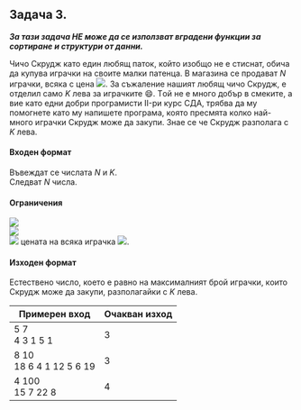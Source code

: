
## Задача 3.
***За тази задача НЕ може да се използват вградени функции за сортиране и структури от данни.***

Чичо Скрудж като един любящ паток, който изобщо не е стиснат, обича да купува играчки на своите малки патенца. В магазина се продават *N* играчки, всяка с цена <img src="https://latex.codecogs.com/svg.latex?\Large&space;A_i,i=\overline{1,n}">. За съжаление нашият любящ чичо Скрудж, е отделил само *K* лева за играчките :smile:. Tой не е много добър в смеките, а вие като едни добри програмисти II-ри курс СДА, трябва да му помогнете като му напишете програма, която пресмята колко най-много играчки Скрудж може да закупи. Знае се че Скрудж разполага с *K* лева.

#### Входен формат
Въвеждат се числата *N* и *K*.<br>
Следват *N* числа.

#### Ограничения
<img src="https://latex.codecogs.com/svg.latex?\Large&space;1\le{N}\le{100000}"><br>
<img src="https://latex.codecogs.com/svg.latex?\Large&space;1\le{K}\le{100000}"><br>
<img src="https://latex.codecogs.com/svg.latex?\Large&space;0<"> цената на всяка играчка <img src="https://latex.codecogs.com/svg.latex?\Large&space;\le{1000000}">.

#### Изходен формат
Естествено число, което е равно на максималният брой играчки, които Скрудж може да закупи, разполагайки с *K* лева.

Примерен вход|Очакван изход
-|-
5 7<br>4 3 1 5 1|3
8 10<br> 18 6 4 1 12 5 6 19|3
4 100<br>15 7 22 8|4
